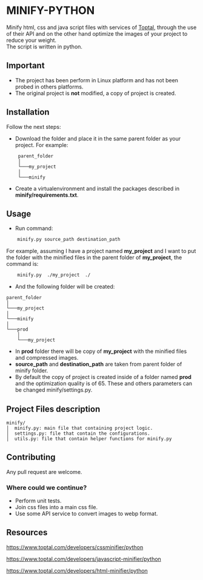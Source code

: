 # MINIFY-PYTHON
Minify html, css and java script files with services of <a href="https://www.toptal.com/">Toptal</a>,
through the use of their API and on the other hand optimize the images of your project to reduce your weight.
<br>
The script is written in python.

## Important
- The project has been perform in Linux platform and has not been probed in others platforms.
- The original project is <b>not</b> modified, a copy of project is created.

## Installation
Follow the next steps:
-  Download the folder and place it in the same parent folder as your project. For example: <br>
   ```
    parent_folder  
    │
    └───my_project
    │   
    └───minify
    ```
-  Create a virtualenvironment and install the packages described in <b>minify/requirements.txt</b>.

## Usage
- Run command:
```bash
    minify.py source_path destination_path
```
For example, assuming I have a project named <b>my_project</b> and I want to put the folder with the minified files
in the parent folder of <b>my_project</b>, the command is: <br>
```bash
    minify.py  ./my_project  ./
```
- And the following folder will be created: <br>
```
parent_folder  
│
└───my_project
│   
└───minify
│   
└───prod
    │   
    └───my_project
```
- In <b>prod</b> folder there will be copy of <b>my_project</b> with the minified files and compressed images.
- <b>source_path</b> and <b>destination_path</b> are taken from parent folder of minify folder. 
- By default the copy of project is created inside of a folder named <b>prod</b> and the optimization quality is of 65. These
and others parameters can be changed minify/settings.py.

## Project Files description
```
minify/
│  minify.py: main file that containing project logic.
│  settings.py: file that contain the configurations.
│  utils.py: file that contain helper functions for minify.py
```
## Contributing
Any pull request are welcome.

### Where could we continue?
- Perform unit tests.
- Join css files into a main css file.
- Use some API service to convert images to webp format.

## Resources

https://www.toptal.com/developers/cssminifier/python

https://www.toptal.com/developers/javascript-minifier/python

https://www.toptal.com/developers/html-minifier/python
